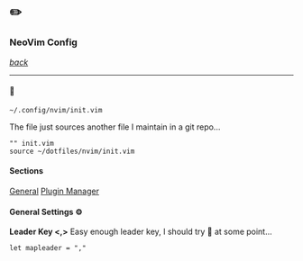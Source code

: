 ## ✏️
### NeoVim Config

[*back*](../README.md)

---

#### 🤖

`~/.config/nvim/init.vim`

The file just sources another file I maintain in a git repo...

``` vim
"" init.vim
source ~/dotfiles/nvim/init.vim
```

#### Sections
[General](#general-settings)
[Plugin Manager](#plugin-manager)


#### General Settings ⚙️

**Leader Key <,>**
Easy enough leader key, I should try <space> 🤔 at some point...
``` vim
let mapleader = ","
```




